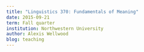```yaml
---
title: "Linguistics 370: Fundamentals of Meaning"
date: 2015-09-21
term: Fall quarter
institution: Northwestern University
author: Alexis Wellwood
blog: teaching
---
```


